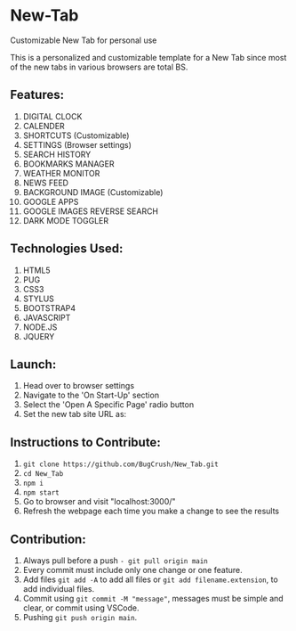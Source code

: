 # New-Tab
Customizable New Tab for personal use

This is a personalized and customizable template for a New Tab since most of the new tabs in various browsers are total BS.

## Features:
  1. DIGITAL CLOCK
  2. CALENDER
  3. SHORTCUTS (Customizable)
  4. SETTINGS (Browser settings)
  5. SEARCH HISTORY 
  6. BOOKMARKS MANAGER
  7. WEATHER MONITOR
  8. NEWS FEED
  9. BACKGROUND IMAGE (Customizable)
  10. GOOGLE APPS
  11. GOOGLE IMAGES REVERSE SEARCH
  12. DARK MODE TOGGLER
  
  
## Technologies Used:
  1. HTML5
  2. PUG
  3. CSS3
  4. STYLUS
  5. BOOTSTRAP4
  6. JAVASCRIPT
  7. NODE.JS
  8. JQUERY
  
  
## Launch:
  1. Head over to browser settings
  2. Navigate to the 'On Start-Up' section
  3. Select the 'Open A Specific Page' radio button
  4. Set the new tab site URL as: 
  
  
## Instructions to Contribute:
  1. ```git clone https://github.com/BugCrush/New_Tab.git```
  2. ```cd New_Tab```
  3. ```npm i```
  4. ```npm start```
  5. Go to browser and visit "localhost:3000/"
  6. Refresh the webpage each time you make a change to see the results
 
 
## Contribution:
  1. Always pull before a push ```- git pull origin main```
  2. Every commit must include only one change or one feature.
  3. Add files ```git add -A``` to add all files or ```git add filename.extension```, to add individual files.
  4. Commit using ```git commit -M "message"```, messages must be simple and clear, or commit using VSCode.
  5. Pushing ```git push origin main```.
